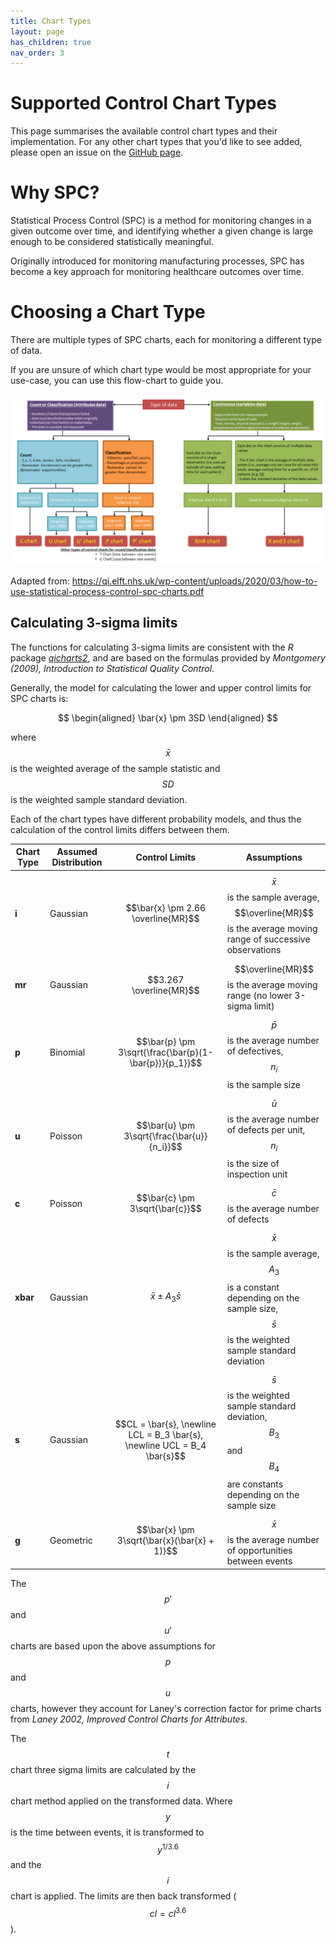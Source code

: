 ```yaml
---
title: Chart Types
layout: page
has_children: true
nav_order: 3
---
```


# Supported Control Chart Types
This page summarises the available control chart types and their implementation. For any other chart types that you'd like to see added, please open an issue on the [GitHub page](https://github.com/AUS-DOH-Safety-and-Quality/PowerBI-SPC).

# Why SPC?
Statistical Process Control (SPC) is a method for monitoring changes in a given outcome over time, and identifying whether a given change is large enough to be considered statistically meaningful.

Originally introduced for monitoring manufacturing processes, SPC has become a key approach for monitoring healthcare outcomes over time.

# Choosing a Chart Type
There are multiple types of SPC charts, each for monitoring a different type of data.

If you are unsure of which chart type would be most appropriate for your use-case, you can use this flow-chart to guide you.

![Choose Chart Type](images\chooseChartType.png)

Adapted from:
https://qi.elft.nhs.uk/wp-content/uploads/2020/03/how-to-use-statistical-process-control-spc-charts.pdf

## Calculating 3-sigma limits
The functions for calculating 3-sigma limits are consistent with the *R* package *[qicharts2](https://cran.r-project.org/web/packages/qicharts2/vignettes/qicharts2.html#appendix-1-calculating-3-sigma-limits)*, and are based on the formulas provided by *Montgomery (2009), Introduction to Statistical Quality Control*.

Generally, the model for calculating the lower and upper control limits for SPC charts is:

$$
\begin{aligned}
\bar{x} \pm 3SD
\end{aligned}
$$

where $$\bar{x}$$ is the weighted average of the sample statistic and $$SD$$ is the weighted sample standard deviation.

Each of the chart types have different probability models, and thus the calculation of the control limits differs between them.

| Chart Type | Assumed Distribution| Control Limits  | Assumptions |
| -- | -- | -- | -- |
| **i** | Gaussian| $$\bar{x} \pm 2.66 \overline{MR}$$  | $$\bar{x}$$ is the sample average, $$\overline{MR}$$ is the average moving range of successive observations |
| **mr** | Gaussian| $$3.267 \overline{MR}$$  | $$\overline{MR}$$ is the average moving range (no lower 3-sigma limit) |
| **p** | Binomial| $$\bar{p} \pm 3\sqrt{\frac{\bar{p}(1-\bar{p})}{p_1}}$$  | $$\bar{p}$$ is the average number of defectives, $$n_i$$ is the sample size |
| **u** | Poisson| $$\bar{u} \pm 3\sqrt{\frac{\bar{u}}{n_i}}$$  | $$\bar{u}$$ is the average number of defects per unit, $$n_i$$ is the size of inspection unit |
| **c** | Poisson| $$\bar{c} \pm 3\sqrt{\bar{c}}$$  | $$\bar{c}$$ is the average number of defects |
| **xbar** | Gaussian| $$\bar{x} \pm A_3 \bar{s}$$  | $$\bar{x}$$ is the sample average, $$A_3$$ is a constant depending on the sample size, $$\bar{s}$$ is the weighted sample standard deviation |
| **s** | Gaussian| $$CL = \bar{s}, \newline LCL = B_3 \bar{s}, \newline UCL = B_4 \bar{s}$$  | $$\bar{s}$$ is the weighted sample standard deviation, $$B_3$$ and $$B_4$$ are constants depending on the sample size |
| **g** | Geometric| $$\bar{x} \pm 3\sqrt{\bar{x}(\bar{x} + 1)}$$  | $$\bar{x}$$ is the average number of opportunities between events |

The $$p'$$ and $$u'$$ charts are based upon the above assumptions for $$p$$ and $$u$$ charts, however they account for Laney's correction factor for prime charts from *Laney 2002, Improved Control Charts for Attributes*.

The $$t$$ chart three sigma limits are calculated by the $$i$$ chart method applied on the transformed data. Where $$y$$ is the time between events, it is transformed to $$y^{1/3.6}$$ and the $$i$$ chart is applied. The limits are then back transformed ($$cl = cl^{3.6}$$).
